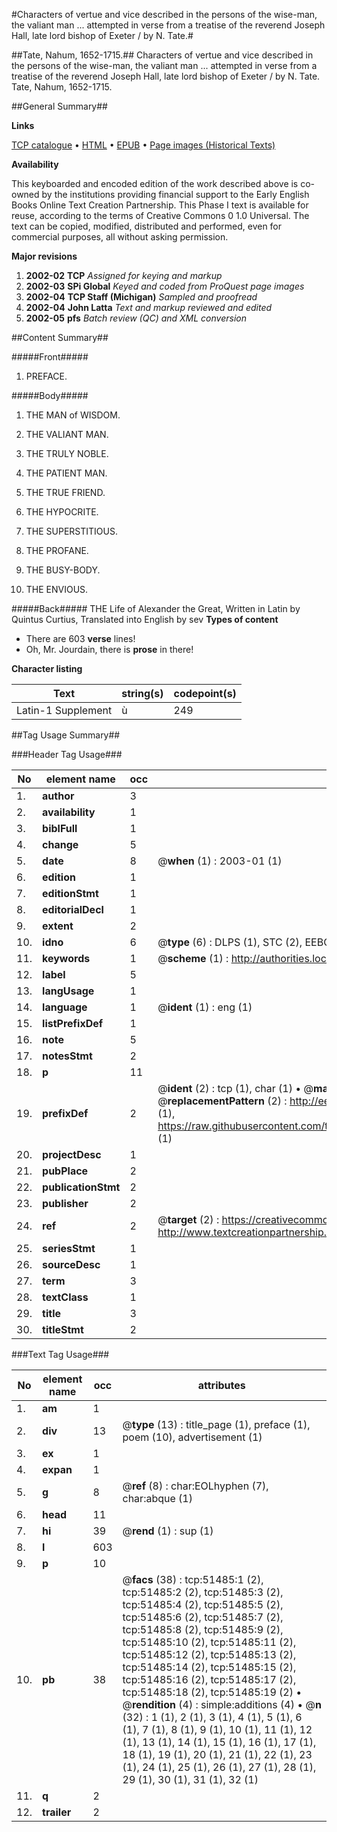 #Characters of vertue and vice described in the persons of the wise-man, the valiant man ... attempted in verse from a treatise of the reverend Joseph Hall, late lord bishop of Exeter / by N. Tate.#

##Tate, Nahum, 1652-1715.##
Characters of vertue and vice described in the persons of the wise-man, the valiant man ... attempted in verse from a treatise of the reverend Joseph Hall, late lord bishop of Exeter / by N. Tate.
Tate, Nahum, 1652-1715.

##General Summary##

**Links**

[TCP catalogue](http://www.ota.ox.ac.uk/tcp/)  • 
[HTML](http://tei.it.ox.ac.uk/tcp/Texts-HTML/free/A45/A45166.html)  • 
[EPUB](http://tei.it.ox.ac.uk/tcp/Texts-EPUB/free/A45/A45166.epub) • 
[Page images (Historical Texts)](https://data.historicaltexts.jisc.ac.uk/view?pubId=eebo-11953770e&pageId=eebo-11953770e-51485-1)

**Availability**

This keyboarded and encoded edition of the
	       work described above is co-owned by the institutions
	       providing financial support to the Early English Books
	       Online Text Creation Partnership. This Phase I text is
	       available for reuse, according to the terms of Creative
	       Commons 0 1.0 Universal. The text can be copied,
	       modified, distributed and performed, even for
	       commercial purposes, all without asking permission.

**Major revisions**

1. __2002-02__ __TCP__ *Assigned for keying and markup*
1. __2002-03__ __SPi Global__ *Keyed and coded from ProQuest page images*
1. __2002-04__ __TCP Staff (Michigan)__ *Sampled and proofread*
1. __2002-04__ __John Latta__ *Text and markup reviewed and edited*
1. __2002-05__ __pfs__ *Batch review (QC) and XML conversion*

##Content Summary##

#####Front#####

1. PREFACE.

#####Body#####

1. THE MAN of WISDOM.

1. THE VALIANT MAN.

1. THE TRULY NOBLE.

1. THE PATIENT MAN.

1. THE TRUE FRIEND.

1. THE HYPOCRITE.

1. THE SUPERSTITIOUS.

1. THE PROFANE.

1. THE BUSY-BODY.

1. THE ENVIOUS.

#####Back#####
THE Life of Alexander the Great, Written in Latin by Quintus Curtius, Translated into English by sev
**Types of content**

  * There are 603 **verse** lines!
  * Oh, Mr. Jourdain, there is **prose** in there!

**Character listing**


|Text|string(s)|codepoint(s)|
|---|---|---|
|Latin-1 Supplement|ù|249|

##Tag Usage Summary##

###Header Tag Usage###

|No|element name|occ|attributes|
|---|---|---|---|
|1.|__author__|3||
|2.|__availability__|1||
|3.|__biblFull__|1||
|4.|__change__|5||
|5.|__date__|8| @__when__ (1) : 2003-01 (1)|
|6.|__edition__|1||
|7.|__editionStmt__|1||
|8.|__editorialDecl__|1||
|9.|__extent__|2||
|10.|__idno__|6| @__type__ (6) : DLPS (1), STC (2), EEBO-CITATION (1), OCLC (1), VID (1)|
|11.|__keywords__|1| @__scheme__ (1) : http://authorities.loc.gov/ (1)|
|12.|__label__|5||
|13.|__langUsage__|1||
|14.|__language__|1| @__ident__ (1) : eng (1)|
|15.|__listPrefixDef__|1||
|16.|__note__|5||
|17.|__notesStmt__|2||
|18.|__p__|11||
|19.|__prefixDef__|2| @__ident__ (2) : tcp (1), char (1)  •  @__matchPattern__ (2) : ([0-9\-]+):([0-9IVX]+) (1), (.+) (1)  •  @__replacementPattern__ (2) : http://eebo.chadwyck.com/downloadtiff?vid=$1&page=$2 (1), https://raw.githubusercontent.com/textcreationpartnership/Texts/master/tcpchars.xml#$1 (1)|
|20.|__projectDesc__|1||
|21.|__pubPlace__|2||
|22.|__publicationStmt__|2||
|23.|__publisher__|2||
|24.|__ref__|2| @__target__ (2) : https://creativecommons.org/publicdomain/zero/1.0/ (1), http://www.textcreationpartnership.org/docs/. (1)|
|25.|__seriesStmt__|1||
|26.|__sourceDesc__|1||
|27.|__term__|3||
|28.|__textClass__|1||
|29.|__title__|3||
|30.|__titleStmt__|2||


###Text Tag Usage###

|No|element name|occ|attributes|
|---|---|---|---|
|1.|__am__|1||
|2.|__div__|13| @__type__ (13) : title_page (1), preface (1), poem (10), advertisement (1)|
|3.|__ex__|1||
|4.|__expan__|1||
|5.|__g__|8| @__ref__ (8) : char:EOLhyphen (7), char:abque (1)|
|6.|__head__|11||
|7.|__hi__|39| @__rend__ (1) : sup (1)|
|8.|__l__|603||
|9.|__p__|10||
|10.|__pb__|38| @__facs__ (38) : tcp:51485:1 (2), tcp:51485:2 (2), tcp:51485:3 (2), tcp:51485:4 (2), tcp:51485:5 (2), tcp:51485:6 (2), tcp:51485:7 (2), tcp:51485:8 (2), tcp:51485:9 (2), tcp:51485:10 (2), tcp:51485:11 (2), tcp:51485:12 (2), tcp:51485:13 (2), tcp:51485:14 (2), tcp:51485:15 (2), tcp:51485:16 (2), tcp:51485:17 (2), tcp:51485:18 (2), tcp:51485:19 (2)  •  @__rendition__ (4) : simple:additions (4)  •  @__n__ (32) : 1 (1), 2 (1), 3 (1), 4 (1), 5 (1), 6 (1), 7 (1), 8 (1), 9 (1), 10 (1), 11 (1), 12 (1), 13 (1), 14 (1), 15 (1), 16 (1), 17 (1), 18 (1), 19 (1), 20 (1), 21 (1), 22 (1), 23 (1), 24 (1), 25 (1), 26 (1), 27 (1), 28 (1), 29 (1), 30 (1), 31 (1), 32 (1)|
|11.|__q__|2||
|12.|__trailer__|2||
